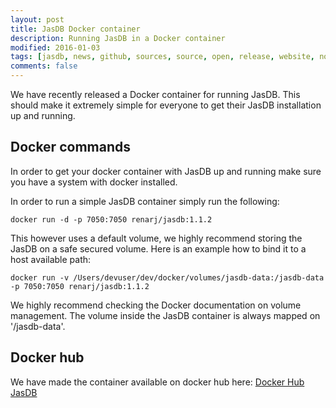 ```yaml
---
layout: post
title: JasDB Docker container
description: Running JasDB in a Docker container
modified: 2016-01-03
tags: [jasdb, news, github, sources, source, open, release, website, nosql, document, storage, java, maven, central, repository, opensource, roadmap, entity mapper, entity, mapper, docker, container]
comments: false
---
```


We have recently released a Docker container for running JasDB. This should make it extremely simple for everyone to get their JasDB installation up and running.

## Docker commands
In order to get your docker container with JasDB up and running make sure you have a system with docker installed.

In order to run a simple JasDB container simply run the following:
```
docker run -d -p 7050:7050 renarj/jasdb:1.1.2
```

This however uses a default volume, we highly recommend storing the JasDB on a safe secured volume. Here is an example how to bind it to a host available path:
```
docker run -v /Users/devuser/dev/docker/volumes/jasdb-data:/jasdb-data -p 7050:7050 renarj/jasdb:1.1.2
```

We highly recommend checking the Docker documentation on volume management. The volume inside the JasDB container is always mapped on '/jasdb-data'.

## Docker hub
We have made the container available on docker hub here:
[Docker Hub JasDB](https://hub.docker.com/r/renarj/jasdb/)
